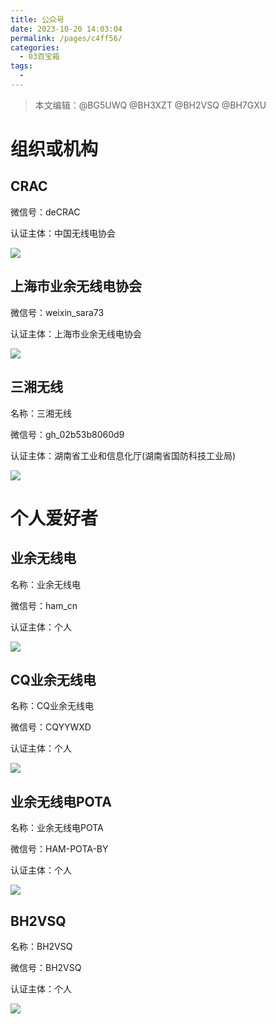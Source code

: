 ```yaml
---
title: 公众号
date: 2023-10-20 14:03:04
permalink: /pages/c4ff56/
categories:
  - 03百宝箱
tags:
  - 
---
```

> 本文编辑：@BG5UWQ @BH3XZT @BH2VSQ @BH7GXU

# 组织或机构

## CRAC

微信号：deCRAC

认证主体：中国无线电协会

![](/img/0301/1_crac.png)

## 上海市业余无线电协会

微信号：weixin_sara73

认证主体：上海市业余无线电协会

![](/img/0301/1_02.png)  

## 三湘无线

名称：三湘无线

微信号：gh_02b53b8060d9

认证主体：湖南省工业和信息化厅(湖南省国防科技工业局)

![](/img/0301/1_03.png)  

# 个人爱好者

## 业余无线电

名称：业余无线电

微信号：ham_cn

认证主体：个人

![](/img/0301/1_05.png)  

## CQ业余无线电

名称：CQ业余无线电

微信号：CQYYWXD

认证主体：个人

![](/img/0301/1_06.png)  

## 业余无线电POTA

名称：业余无线电POTA

微信号：HAM-POTA-BY

认证主体：个人

![](/img/0301/1_07.png)  

## BH2VSQ

名称：BH2VSQ

微信号：BH2VSQ

认证主体：个人

![](/img/0301/1_08.png)  